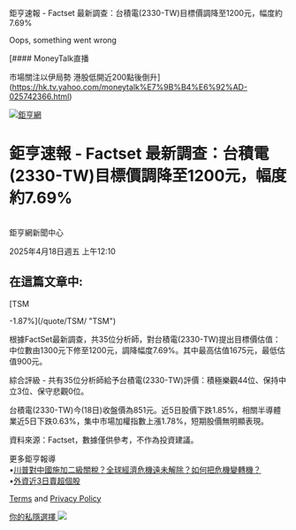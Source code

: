鉅亨速報 - Factset 最新調查：台積電(2330-TW)目標價調降至1200元，幅度約7.69% 


Oops, something went wrong

 

[#### MoneyTalk直播

市場關注以伊局勢 港股低開近200點後倒升](https://hk.tv.yahoo.com/moneytalk%E7%9B%B4%E6%92%AD-025742366.html)

[![鉅亨網](https://s.yimg.com/ny/api/res/1.2/UM5hrThmhlnSiBO4o4qlLg--/YXBwaWQ9aGlnaGxhbmRlcjt3PTE0NjtoPTQ4O2NmPXdlYnA-/https://s.yimg.com/os/creatr-uploaded-images/2020-01/147c7630-36ab-11ea-ae7c-5ee7a0016555)](http://www.cnyes.com/ "鉅亨網")

# 鉅亨速報 - Factset 最新調查：台積電(2330-TW)目標價調降至1200元，幅度約7.69%

![](data:image/gif;base64,R0lGODlhAQABAIAAAAAAAP///ywAAAAAAQABAAACAUwAOw==)

鉅亨網新聞中心

2025年4月18日週五 上午12:10

## 在這篇文章中:

[TSM

-1.87%](/quote/TSM/ "TSM")

根據FactSet最新調查，共35位分析師，對台積電(2330-TW)提出目標價估值：中位數由1300元下修至1200元，調降幅度7.69%。其中最高估值1675元，最低估值900元。

綜合評級 - 共有35位分析師給予台積電(2330-TW)評價：積極樂觀44位、保持中立3位、保守悲觀0位。

台積電(2330-TW)今(18日)收盤價為851元。近5日股價下跌1.85%，相關半導體業近5日下跌0.63%，集中市場加權指數上漲1.78%，短期股價無明顯表現。

資料來源：Factset，數據僅供參考，不作為投資建議。

更多鉅亨報導  
•[川普對中國施加二級關稅？全球經濟危機遠未解除？如何把危機變轉機？](https://news.cnyes.com/news/id/5943377?utm_source=yahoo&utm_medium=RSS&utm_campaign=relate)  
•[外資近3日賣超個股](https://news.cnyes.com/news/id/5943404?utm_source=yahoo&utm_medium=RSS&utm_campaign=relate)

[Terms](https://guce.yahoo.com/terms?locale=zh-Hant-HK)  and [Privacy Policy](https://guce.yahoo.com/privacy-policy?locale=zh-Hant-HK)

[你的私隱選擇 ![](https://s.yimg.com/dv/static/siteApp/img/privacy-choice-control.png)](https://guce.yahoo.com/state-controls?locale=zh-Hant-HK&state=VA)